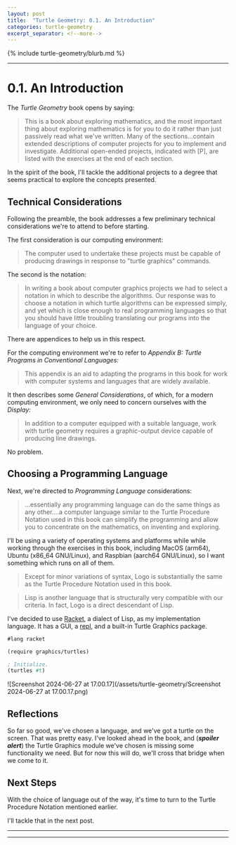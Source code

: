 ```yaml
---
layout: post
title:  "Turtle Geometry: 0.1. An Introduction"
categories: turtle-geometry
excerpt_separator: <!--more-->
---
```

{% include turtle-geometry/blurb.md %}

<!--more-->

---

# 0.1. An Introduction

The *Turtle Geometry* book opens by saying:

> This is a book about exploring mathematics, and the most important thing about exploring mathematics is for you to do it rather than just passively read what we've written. Many of the sections…contain extended descriptions of computer projects for you to implement and investigate. Additional open-ended projects, indicated with \[P], are listed with the exercises at the end of each section.

In the spirit of the book, I'll tackle the additional projects to a degree that seems practical to explore the concepts presented.

## Technical Considerations

Following the preamble, the book addresses a few preliminary technical considerations we're to attend to before starting.

The first consideration is our computing environment:

> The computer used to undertake these projects must be capable of producing drawings in response to "turtle graphics" commands.

The second is the notation:

> In writing a book about computer graphics projects we had to select a notation in which to describe the algorithms. Our response was to choose a notation in which turtle algorithms can be expressed simply, and yet which is close enough to real programming languages so that you should have little troubling translating our programs into the language of your choice.

There are appendices to help us in this respect.

For the computing environment we're to refer to *Appendix B: Turtle Programs in Conventional Languages:*

> This appendix is an aid to adapting the programs in this book for work with computer systems and languages that are widely available.

It then describes some *General Considerations*, of which, for a modern computing environment, we only need to concern ourselves with the *Display:*

> In addition to a computer equipped with a suitable language, work with turtle geometry requires a graphic-output device capable of producing line drawings.

No problem.

## Choosing a Programming Language

Next, we're directed to *Programming Language* considerations:

> …essentially any programming language can do the same things as any other.…a computer language similar to the Turtle Procedure Notation used in this book can simplify the programming and allow you to concentrate on the mathematics, on inventing and exploring.

I'll be using a variety of operating systems and platforms while while working through the exercises in this book, including  MacOS (arm64), Ubuntu (x86_64 GNU/Linux), and Raspbian (aarch64 GNU/Linux), so I want something which runs on all of them.

> Except for minor variations of syntax, Logo is substantially the same as the Turtle Procedure Notation used in this book.

>Lisp is another language that is structurally very compatible with our criteria. In fact, Logo is a direct descendant of Lisp. 

I've decided to use [Racket](https://racket-lang.org), a dialect of Lisp, as my implementation language. It has a GUI, a [repl](https://en.wikipedia.org/wiki/Read%E2%80%93eval%E2%80%93print_loop), and a built-in Turtle Graphics package.

```scheme
#lang racket

(require graphics/turtles)

; Initialize.
(turtles #t)
```

![Screenshot 2024-06-27 at 17.00.17](/assets/turtle-geometry/Screenshot 2024-06-27 at 17.00.17.png)

## Reflections

So far so good, we've chosen a language, and we've got a turtle on the screen. That was pretty easy. I've looked ahead in the book, and (***spoiler alert***) the Turtle Graphics module we've chosen is missing some functionality we need. But for now this will do, we'll cross that bridge when we come to it.

## Next Steps

With the choice of language out of the way, it's time to turn to the Turtle Procedure Notation mentioned earlier.

I'll tackle that in the next post.

---
---